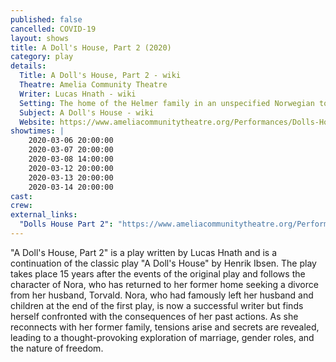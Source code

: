 ```yaml
---
published: false
cancelled: COVID-19
layout: shows
title: A Doll's House, Part 2 (2020)
category: play
details:
  Title: A Doll's House, Part 2 - wiki
  Theatre: Amelia Community Theatre
  Writer: Lucas Hnath - wiki
  Setting: The home of the Helmer family in an unspecified Norwegian town or city, circa 1879.
  Subject: A Doll's House - wiki
  Website: https://www.ameliacommunitytheatre.org/Performances/Dolls-House-Part-2
showtimes: |
    2020-03-06 20:00:00
    2020-03-07 20:00:00
    2020-03-08 14:00:00
    2020-03-12 20:00:00
    2020-03-13 20:00:00
    2020-03-14 20:00:00
cast:
crew:
external_links: 
  "Dolls House Part 2": "https://www.ameliacommunitytheatre.org/Performances/Dolls-House-Part-2"
---
```

"A Doll's House, Part 2" is a play written by Lucas Hnath and is a continuation of the classic play "A Doll's House" by Henrik Ibsen. The play takes place 15 years after the events of the original play and follows the character of Nora, who has returned to her former home seeking a divorce from her husband, Torvald. Nora, who had famously left her husband and children at the end of the first play, is now a successful writer but finds herself confronted with the consequences of her past actions. As she reconnects with her former family, tensions arise and secrets are revealed, leading to a thought-provoking exploration of marriage, gender roles, and the nature of freedom. 

